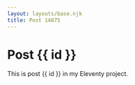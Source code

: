```yaml
---
layout: layouts/base.njk
title: Post 14875
---
```


# Post {{ id }}

This is post {{ id }} in my Eleventy project.
